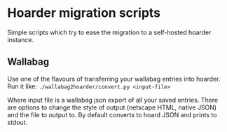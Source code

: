 # Hoarder migration scripts

Simple scripts which try to ease the migration to a self-hosted hoarder instance.

## Wallabag

Use one of the flavours of transferring your wallabag entries into hoarder.
Run it like: `./wallabag2hoarder/convert.py <input-file>`

Where input file is a wallabag json export of all your saved entries.
There are options to change the style of output (netscape HTML, native JSON) and the file to output to.
By default converts to hoard JSON and prints to stdout.
